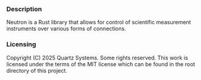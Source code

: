 ### Description
Neutron is a Rust library that allows for control of scientific measurement instruments over various forms of connections.

### Licensing
Copyright (C) 2025 Quartz Systems. Some rights reserved. This work is licensed under the terms of the MIT license which can be found in the root directory of this project.

